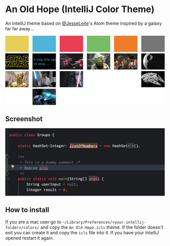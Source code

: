 # An Old Hope (IntelliJ Color Theme)

An IntelliJ theme based on [@JesseLeite](https://github.com/JesseLeite/an-old-hope-syntax-atom)'s Atom theme inspired by a galaxy far far away...

![palette](https://raw.githubusercontent.com/juanmaruiz/an-old-hope-syntax-intellij/master/palette.jpg)

## Screenshot

![intellij-screenshot](https://raw.githubusercontent.com/juanmaruiz/an-old-hope-syntax-intellij/master/intellij-an-old-hope-theme.png)

## How to install

If you are a mac user go to ```~/Library/Preferences/<your-intellij-folder>/colors/``` and copy the ```An Old Hope.icls``` theme. If the folder doesn't exit you can create it and copy the ```icls``` file into it. If you have your IntelliJ opened restart it again.